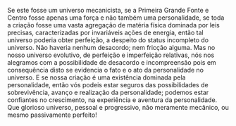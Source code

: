 ﻿Se este fosse um universo mecanicista, se a Primeira Grande Fonte e Centro fosse apenas uma força e não também uma personalidade, se toda a criação fosse uma vasta agregação de matéria física dominada por leis precisas, caracterizadas por invariáveis ações de energia, então tal universo poderia obter perfeição, a despeito do status incompleto do universo. Não haveria nenhum desacordo; nem fricção alguma. Mas no nosso universo evolutivo, de perfeição e imperfeição relativas, nós nos alegramos com a possibilidade de desacordo e incompreensão pois em consequência disto se evidencia o fato e o ato da personalidade no universo. E se nossa criação é uma existência dominada pela personalidade, então vós podeis estar seguros das possibilidades de sobrevivência,  avanço e realização da personalidade; podemos estar confiantes no crescimento, na experiência e aventura da personalidade. Que glorioso universo, pessoal e progressivo, não meramente mecânico, ou mesmo passivamente perfeito!